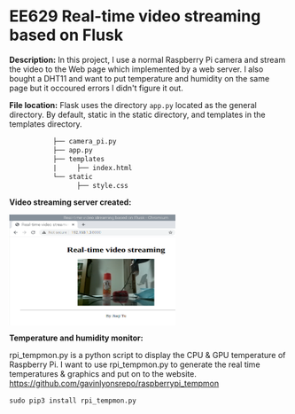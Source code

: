 # EE629 Real-time video streaming based on Flusk

**Description:** In this project, I use a normal Raspberry Pi camera and stream the video to the Web page which implemented by a web server. I also bought a DHT11 and want to put temperature and humidity on the same page but it occoured errors I didn't figure it out.

**File location:** Flask uses the directory ```app.py``` located as the general directory. By default, static in the static directory, and templates in the templates directory.

               ├── camera_pi.py
               ├── app.py
               ├── templates
               |     ├── index.html
               └── static
                     ├── style.css


**Video streaming server created:**

<img src="https://github.com/JiaqiTu/EE629-IOT/blob/master/images/live_stream.png" width = "300" height = "200" alt="1" align=center />


**Temperature and humidity monitor:**

rpi_tempmon.py is a python script to display the CPU & GPU temperature of Raspberry Pi. I want to use rpi_tempmon.py to generate the real time temperatures & graphics and put on to the website. 
https://github.com/gavinlyonsrepo/raspberrypi_tempmon
```
sudo pip3 install rpi_tempmon.py
```





